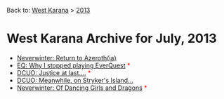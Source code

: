 Back to: [West Karana](/posts/westkarana.md) > [2013](/posts/2013/westkarana.md)
# West Karana Archive for July, 2013

* [Neverwinter: Return to Azeroth(ia)](10937.md) <span style="color:red;"></span>
* [EQ: Why I stopped playing EverQuest](10943.md) <span style="color:red;">*</span>
* [DCUO: Justice at last....](10948.md) <span style="color:red;">*</span>
* [DCUO: Meanwhile, on Stryker's Island...](10958.md) <span style="color:red;"></span>
* [Neverwinter: Of Dancing Girls and Dragons](10963.md) <span style="color:red;">*</span>
